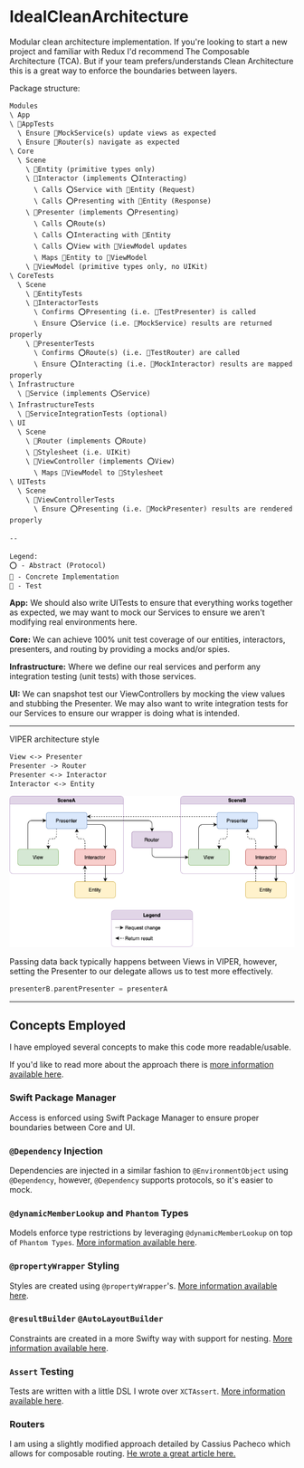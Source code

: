 # IdealCleanArchitecture

Modular clean architecture implementation. If you're looking to start a new project and familiar with Redux I'd recommend The Composable Architecture (TCA). But if your team prefers/understands Clean Architecture this is a great way to enforce the boundaries between layers.

Package structure:
```
Modules
\ App
\ 🧪AppTests
  \ Ensure 🔘MockService(s) update views as expected
  \ Ensure 🔘Router(s) navigate as expected
\ Core
  \ Scene
    \ 🔘Entity (primitive types only)
    \ 🔘Interactor (implements ⭕Interacting)
      \ Calls ⭕Service with 🔘Entity (Request)
      \ Calls ⭕Presenting with 🔘Entity (Response)
    \ 🔘Presenter (implements ⭕Presenting)
      \ Calls ⭕Route(s)
      \ Calls ⭕Interacting with 🔘Entity
      \ Calls ⭕View with 🔘ViewModel updates
      \ Maps 🔘Entity to 🔘ViewModel
    \ 🔘ViewModel (primitive types only, no UIKit)
\ CoreTests
  \ Scene
    \ 🧪EntityTests
    \ 🧪InteractorTests
      \ Confirms ⭕Presenting (i.e. 🔘TestPresenter) is called
      \ Ensure ⭕Service (i.e. 🔘MockService) results are returned properly
    \ 🧪PresenterTests
      \ Confirms ⭕Route(s) (i.e. 🔘TestRouter) are called
      \ Ensure ⭕Interacting (i.e. 🔘MockInteractor) results are mapped properly
\ Infrastructure
  \ 🔘Service (implements ⭕Service)
\ InfrastructureTests
  \ 🧪ServiceIntegrationTests (optional)
\ UI
  \ Scene
    \ 🔘Router (implements ⭕Route)
    \ 🔘Stylesheet (i.e. UIKit)
    \ 🔘ViewController (implements ⭕View)
      \ Maps 🔘ViewModel to 🔘Stylesheet
\ UITests
  \ Scene
    \ 🧪ViewControllerTests
      \ Ensure ⭕Presenting (i.e. 🔘MockPresenter) results are rendered properly

--

Legend:
⭕ - Abstract (Protocol)
🔘 - Concrete Implementation
🧪 - Test
```

**App:** We should also write UITests to ensure that everything works together as expected, we may want to mock our Services to ensure we aren't modifying real environments here.

**Core:** We can achieve 100% unit test coverage of our entities, interactors, presenters, and routing by providing a mocks and/or spies.

**Infrastructure:** Where we define our real services and perform any integration testing (unit tests) with those services.

**UI:** We can snapshot test our ViewControllers by mocking the view values and stubbing the Presenter. We may also want to write integration tests for our Services to ensure our wrapper is doing what is intended.

---

VIPER architecture style
```
View <-> Presenter
Presenter -> Router
Presenter <-> Interactor
Interactor <-> Entity
```
![VIPER](viper.png)

Passing data back typically happens between Views in VIPER, however, setting the Presenter to our delegate allows us to test more effectively.

```swift
presenterB.parentPresenter = presenterA
```

---

## Concepts Employed

I have employed several concepts to make this code more readable/usable.

If you'd like to read more about the approach there is [more information available here](https://medium.com/@cjnevin/modular-viper-architecture-9a7cdb7475f8).

### Swift Package Manager

Access is enforced using Swift Package Manager to ensure proper boundaries between Core and UI.

### `@Dependency` Injection

Dependencies are injected in a similar fashion to `@EnvironmentObject` using `@Dependency`, however, `@Dependency` supports protocols, so it's easier to mock.

### `@dynamicMemberLookup` and `Phantom` Types

Models enforce type restrictions by leveraging `@dynamicMemberLookup` on top of `Phantom Types`. [More information available here](https://levelup.gitconnected.com/expressible-dynamic-phantom-types-513091b63f04).

### `@propertyWrapper` Styling

Styles are created using `@propertyWrapper`'s. [More information available here](https://medium.com/@cjnevin/view-styling-with-propertywrapper-92d8476e96a7).

### `@resultBuilder` `@AutoLayoutBuilder`

Constraints are created in a more Swifty way with support for nesting. [More information available here](https://betterprogramming.pub/autolayoutbuilder-294badac5015).

### `Assert` Testing

Tests are written with a little DSL I wrote over `XCTAssert`. [More information available here](https://betterprogramming.pub/assert-my-wrapper-framework-around-xctest-7d6bea2d05f9).

### Routers

I am using a slightly modified approach detailed by Cassius Pacheco which allows for composable routing. [He wrote a great article here.](https://cassiuspacheco.com/clean-simple-and-composable-routing-for-ios-apps)
